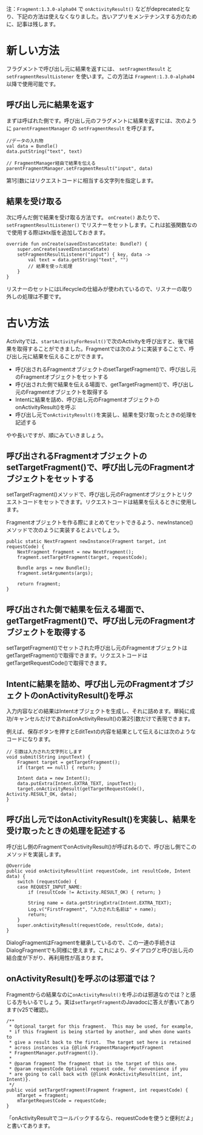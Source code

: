 注：`Fragment:1.3.0-alpha04` で `onActivityResult()` などがdeprecatedとなり、下記の方法は使えなくなりました。古いアプリをメンテナンスする方のために、記事は残します。

# 新しい方法

フラグメントで呼び出し元に結果を返すには、 `setFragmentResult` と `setFragmentResultListener` を使います。この方法は `Fragment:1.3.0-alpha04` 以降で使用可能です。

## 呼び出し元に結果を返す

まずは呼ばれた側です。呼び出し元のフラグメントに結果を返すには、次のように `parentFragmentManager` の `setFragmentResult` を呼びます。

```
//データの入れ物
val data = Bundle()
data.putString("text", text)

// FragmentManager経由で結果を伝える
parentFragmentManager.setFragmentResult("input", data)
```

第1引数にはリクエストコードに相当する文字列を指定します。

## 結果を受け取る

次に呼んだ側で結果を受け取る方法です。 `onCreate()` あたりで、 `setFragmentResultListener()` でリスナーをセットします。これは拡張関数なので使用する際はktx版を追加しておきます。

```
override fun onCreate(savedInstanceState: Bundle?) {
    super.onCreate(savedInstanceState)
    setFragmentResultListener("input") { key, data ->
        val text = data.getString("text", "")
        // 結果を使った処理
    }
}
```

リスナーのセットにはLifecycleの仕組みが使われているので、リスナーの取り外しの処理は不要です。

# 古い方法

Activityでは、`startActivityForResult()`で次のActivityを呼び出すと、後で結果を取得することができました。Fragmentでは次のように実装することで、呼び出し元に結果を伝えることができます。

 - 呼び出されるFragmentオブジェクトのsetTargetFragment()で、呼び出し元のFragmentオブジェクトをセットする
 - 呼び出された側で結果を伝える場面で、getTargetFragment()で、呼び出し元のFragmentオブジェクトを取得する
 - Intentに結果を詰め、呼び出し元のFragmentオブジェクトのonActivityResult()を呼ぶ
 - 呼び出し元で`onActivityResult()`を実装し、結果を受け取ったときの処理を記述する

やや長いですが、順にみていきましょう。

## 呼び出されるFragmentオブジェクトのsetTargetFragment()で、呼び出し元のFragmentオブジェクトをセットする

setTargetFragment()メソッドで、呼び出し元のFragmentオブジェクトとリクエストコードをセットできます。リクエストコードは結果を伝えるときに使用します。

Fragmentオブジェクトを作る際にまとめてセットできるよう、newInstance()メソッドで次のように実装するとよいでしょう。

```
public static NextFragment newInstance(Fragment target, int requestCode) {
    NextFragment fragment = new NextFragment();
    fragment.setTargetFragment(target, requestCode);
    
    Bundle args = new Bundle();
    fragment.setArguments(args);
    
    return fragment;
}
```

## 呼び出された側で結果を伝える場面で、getTargetFragment()で、呼び出し元のFragmentオブジェクトを取得する

setTargetFragment()でセットされた呼び出し元のFragmentオブジェクトはgetTargetFragment()で取得できます。リクエストコードはgetTargetRequestCode()で取得できます。

## Intentに結果を詰め、呼び出し元のFragmentオブジェクトのonActivityResult()を呼ぶ

入力内容などの結果はIntentオブジェクトを生成し、それに詰めます。単純に成功/キャンセルだけであればonActivityResult()の第2引数だけで表現できます。

例えば、保存ボタンを押すとEditTextの内容を結果として伝えるには次のようなコードになります。

```
// 引数は入力された文字列とします
void submit(String inputText) {
    Fragment target = getTargetFragment();
    if (target == null) { return; }
    
    Intent data = new Intent();
    data.putExtra(Intent.EXTRA_TEXT, inputText);
    target.onActivityResult(getTargetRequestCode(), Activity.RESULT_OK, data);
}
```

## 呼び出し元ではonActivityResult()を実装し、結果を受け取ったときの処理を記述する

呼び出し側のFragmentでonActivityResult()が呼ばれるので、呼び出し側でこのメソッドを実装します。

```
@Override
public void onActivityResult(int requestCode, int resultCode, Intent data) {
    switch (requestCode) {
    case REQUEST_INPUT_NAME:
        if (resultCode != Activity.RESULT_OK) { return; }
        
        String name = data.getStringExtra(Intent.EXTRA_TEXT);
        Log.v("FirstFragment", "入力された名前は" + name);
        return;
    }
    super.onActivityResult(requestCode, resultCode, data);
}
```

DialogFragmentはFragmentを継承しているので、この一連の手続きはDialogFragmentでも同様に使えます。これにより、ダイアログと呼び出し元の結合度が下がり、再利用性が高まります。

## onActivityResult()を呼ぶのは邪道では？

Fragmentからの結果なのに`onActivityResult()`を呼ぶのは邪道なのでは？と感じる方もいるでしょう。実は`setTargetFragment`のJavadocに答えが書いてあります(v25で確認)。

```
/**
 * Optional target for this fragment.  This may be used, for example,
 * if this fragment is being started by another, and when done wants to
 * give a result back to the first.  The target set here is retained
 * across instances via {@link FragmentManager#putFragment
 * FragmentManager.putFragment()}.
 *
 * @param fragment The fragment that is the target of this one.
 * @param requestCode Optional request code, for convenience if you
 * are going to call back with {@link #onActivityResult(int, int, Intent)}.
 */
public void setTargetFragment(Fragment fragment, int requestCode) {
    mTarget = fragment;
    mTargetRequestCode = requestCode;
}
```

「onActivityResultでコールバックするなら、requestCodeを使うと便利だよ」と書いてあります。

